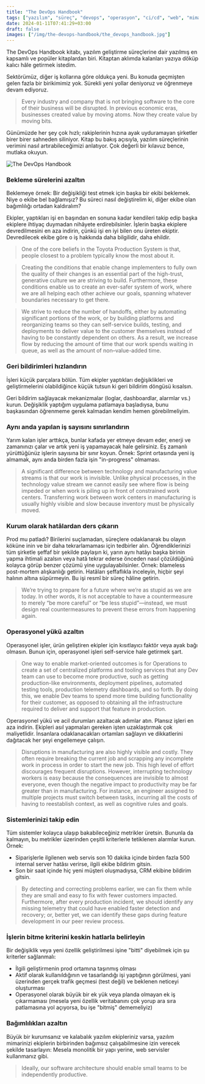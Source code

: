 ```yaml
---
title: "The DevOps Handbook"
tags: ["yazılım", "süreç", "devops", "operasyon", "ci/cd", "web", "mimari"]
date: 2024-01-11T07:41:29+03:00
draft: false
images: ["/img/the-devops-handbook/the_devops_handbook.jpg"]
---
```


The DevOps Handbook kitabı, yazılım geliştirme süreçlerine dair yazılmış en kapsamlı ve popüler kitaplardan biri.
Kitaptan aklımda kalanları yazıya döküp kalıcı hâle getirmek istedim.

Sektörümüz, diğer iş kollarına göre oldukça yeni.
Bu konuda geçmişten gelen fazla bir birikimimiz yok.
Sürekli yeni yollar deniyoruz ve öğrenmeye devam ediyoruz.

> Every industry and company that is not bringing software to the core of their business will be disrupted.
> In previous economic eras, businesses created value by moving atoms. Now they create value by moving bits.

Günümüzde her şey çok hızlı; rakiplerinin hızına ayak uyduramayan şirketler birer birer sahneden siliniyor.
Kitap bu bakış açısıyla, yazılım süreçlerinin verimini nasıl artırabileceğimizi anlatıyor.
Çok değerli bir kılavuz bence, mutlaka okuyun.

![The DevOps Handbook][1]

### Bekleme sürelerini azaltın

Beklemeye örnek: Bir değişikliği test etmek için başka bir ekibi beklemek.
Niye o ekibe bel bağlamışız?
Bu süreci nasıl değiştirelim ki, diğer ekibe olan bağımlılığı ortadan kaldıralım?

Ekipler, yaptıkları işi en başından en sonuna kadar kendileri takip edip başka ekiplere ihtiyaç duymadan nihâyete erdirebilsinler.
İşlerin başka ekiplere devredilmesini en aza indirin, çünkü işi en iyi bilen onu üreten ekiptir.
Devredilecek ekibe göre o iş hakkında daha bilgilidir, daha ehildir.

> One of the core beliefs in the Toyota Production System is that, people closest to a problem typically know the most about it.

> Creating the conditions that enable change implementers to fully own the quality of their changes is an essential part of the high-trust, generative culture we are striving to build. Furthermore, these conditions enable us to create an ever-safer system of work, where we are all helping each other achieve our goals, spanning whatever boundaries necessary to get there.

> We strive to reduce the number of handoffs, either by automating significant portions of the work, or by building platforms and reorganizing teams so they can self-service builds, testing, and deployments to deliver value to the customer themselves instead of having to be constantly dependent on others. As a result, we increase flow by reducing the amount of time that our work spends waiting in queue, as well as the amount of non–value-added time.

### Geri bildirimleri hızlandırın

İşleri küçük parçalara bölün.
Tüm ekipler yaptıkları değişiklikleri ve geliştirmelerini olabildiğince küçük tutsun ki geri bildirim döngüsü kısalsın.

Geri bildirim sağlayacak mekanizmalar (loglar, dashboardlar, alarmlar vs.) kurun.
Değişiklik yaptığım uygulama patlamaya başladıysa, bunu başkasından öğrenmeme gerek kalmadan kendim hemen görebilmeliyim.

### Aynı anda yapılan iş sayısını sınırlandırın

Yarım kalan işler arttıkça, bunlar kafada yer etmeye devam eder, enerji ve zamanınızı çalar ve artık yeni iş yapamayacak hale gelirsiniz.
Eş zamanlı yürüttüğünüz işlerin sayısına bir sınır koyun.
Örnek: Sprint ortasında yeni iş almamak, aynı anda birden fazla işin "in-progress" olmaması.

> A significant difference between technology and manufacturing value streams is that our work is invisible. Unlike physical processes, in the technology value stream we cannot easily see where flow is being impeded or when work is piling up in front of constrained work centers. Transferring work between work centers in manufacturing is usually highly visible and slow because inventory must be physically moved.

### Kurum olarak hatâlardan ders çıkarın

Prod mu patladı?
Birilerini suçlamadan, süreçlere odaklanarak bu olayın köküne inin ve bir daha tekrarlamaması için tedbirler alın.
Öğrendiklerinizi tüm şirketle şeffaf bir şekilde paylaşın ki, yarın aynı hatâyı başka birinin yapma ihtimali azalsın veya hatâ tekrar ederse önceden nasıl çözüldüğünü kolayca görüp benzer çözümü yine uygulayabilsinler.
Örnek: blameless post-mortem alışkanlığı getirin.
Hatâları şeffaflıkla inceleyin, hiçbir şeyi halının altına süpürmeyin.
Bu işi resmî bir süreç hâline getirin.

> We’re trying to prepare for a future where we’re as stupid as we are today. In other words, it is not acceptable to have a countermeasure to merely “be more careful” or “be less stupid”—instead, we must design real countermeasures to prevent these errors from happening again.

### Operasyonel yükü azaltın

Operasyonel işler, ürün geliştiren ekipler için kısıtlayıcı faktör veya ayak bağı olmasın.
Bunun için, operasyonel işleri self-service hale getirmek şart.

> One way to enable market-oriented outcomes is for Operations to create a set of centralized platforms and tooling services that any Dev team can use to become more productive, such as getting production-like environments, deployment pipelines, automated testing tools, production telemetry dashboards, and so forth. By doing this, we enable Dev teams to spend more time building functionality for their customer, as opposed to obtaining all the infrastructure required to deliver and support that feature in production.

Operasyonel yükü ve acil durumları azaltacak adımlar atın.
Plansız işleri en aza indirin.
Ekipleri asıl yapmaları gereken işten uzaklaştırmak çok maliyetlidir.
İnsanlara odaklanacakları ortamları sağlayın ve dikkatlerini dağıtacak her şeyi engellemeye çalışın.

> Disruptions in manufacturing are also highly visible and costly. They often require breaking the current job and scrapping any incomplete work in process in order to start the new job. This high level of effort discourages frequent disruptions. However, interrupting technology workers is easy because the consequences are invisible to almost everyone, even though the negative impact to productivity may be far greater than in manufacturing. For instance, an engineer assigned to multiple projects must switch between tasks, incurring all the costs of having to reestablish context, as well as cognitive rules and goals. 

### Sistemlerinizi takip edin

Tüm sistemler kolayca ulaşıp bakabileceğiniz metrikler üretsin.
Bununla da kalmayın, bu metrikler üzerinden çeşitli kriterlerle tetiklenen alarmlar kurun.
Örnek:
- Siparişlerle ilgilenen web servis son 10 dakika içinde birden fazla 500 internal server hatâsı verirse, ilgili ekibe bildirim gitsin.
- Son bir saat içinde hiç yeni müşteri oluşmadıysa, CRM ekibine bildirim gitsin.

> By detecting and correcting problems earlier, we can fix them while they are small and easy to fix with fewer customers impacted. Furthermore, after every production incident, we should identify any missing telemetry that could have enabled faster detection and recovery; or, better yet, we can identify these gaps during feature development in our peer review process.

### İşlerin bitme kriterini keskin hatlarla belirleyin

Bir değişiklik veya yeni özellik geliştirilmesi işine "bitti" diyebilmek için şu kriterler sağlanmalı:
- İlgili geliştirmenin prod ortamına taşınmış olması
- Aktif olarak kullanıldığının ve tasarlandığı işi yaptığının görülmesi, yani üzerinden gerçek trafik geçmesi (test değil) ve beklenen neticeyi oluşturması
- Operasyonel olarak büyük bir ek yük veya planda olmayan ek iş çıkarmaması (mesela yeni özellik veritabanını çok yorup ara sıra patlamasına yol açıyorsa, bu işe "bitmiş" dememeliyiz)

### Bağımlılıkları azaltın

Büyük bir kurumsanız ve kalabalık yazılım ekipleriniz varsa, yazılım mimarinizi ekiplerin birbirinden bağımsız çalışabilmesine izin verecek şekilde tasarlayın: Mesela monolitik bir yapı yerine, web servisler kullanmanız gibi.

> Ideally, our software architecture should enable small teams to be independently productive.

[1]: /img/the-devops-handbook/the_devops_handbook.jpg
